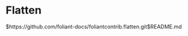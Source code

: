 # Flatten

<include sethead="2" nohead="true">
    $https://github.com/foliant-docs/foliantcontrib.flatten.git$README.md
</include>
